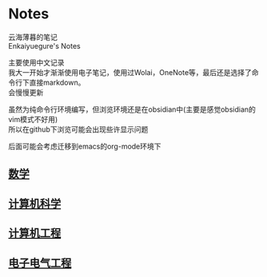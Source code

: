 # Notes

云海薄暮的笔记  
Enkaiyuegure's Notes

主要使用中文记录  
我大一开始才渐渐使用电子笔记，使用过Wolai，OneNote等，最后还是选择了命令行下直接markdown。  
会慢慢更新

虽然为纯命令行环境编写，但浏览环境还是在obsidian中(主要是感觉obsidian的vim模式不好用)  
所以在github下浏览可能会出现些许显示问题

后面可能会考虑迁移到emacs的org-mode环境下

## [数学](./mathematics/README.md)

## [计算机科学](./computer-science/README.md)

## [计算机工程](./computer-engineering/README.md)

## [电子电气工程](./electrical-engineering/README.md)
